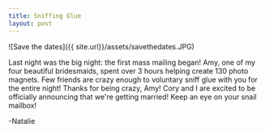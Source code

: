 ```yaml
---
title: Sniffing Glue
layout: post
---
```


![Save the dates]({{ site.url}}/assets/savethedates.JPG)

Last night was the big night: the first mass mailing began!  Amy, one of my four beautiful bridesmaids, spent over 3 hours helping create 130 photo magnets.  Few friends are crazy enough to voluntary sniff glue with you for the entire night!  Thanks for being crazy, Amy!  Cory and I are excited to be officially announcing that we're getting married!  Keep an eye on your snail mailbox!

-Natalie
